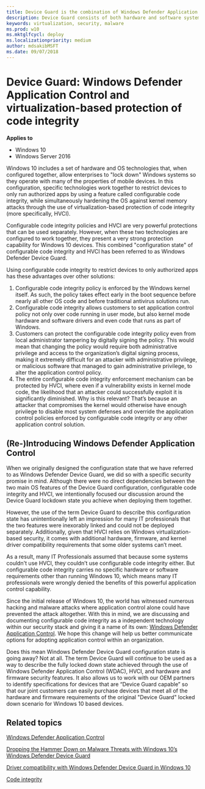 ```yaml
---
title: Device Guard is the combination of Windows Defender Application Control and virtualization-based protection of code integrity (Windows 10)
description: Device Guard consists of both hardware and software system integrity hardening capabilites that can be deployed separately or in combination.
keywords: virtualization, security, malware
ms.prod: w10
ms.mktglfcycl: deploy
ms.localizationpriority: medium
author: mdsakibMSFT
ms.date: 09/07/2018
---
```


# Device Guard: Windows Defender Application Control and virtualization-based protection of code integrity

**Applies to**
-   Windows 10
-   Windows Server 2016

Windows 10 includes a set of hardware and OS technologies that, when configured together, allow enterprises to "lock down" Windows systems so they operate with many of the properties of mobile devices. In this configuration, specific technologies work together to restrict devices to only run authorized apps by using a feature called configurable code integrity, while simultaneously hardening the OS against kernel memory attacks through the use of virtualization-based protection of code integrity (more specifically, HVCI). 

Configurable code integrity policies and HVCI are very powerful protections that can be used separately. However, when these two technologies are configured to work together, they present a very strong protection capability for Windows 10 devices. This combined "configuration state" of configurable code integrity and HVCI has been referred to as Windows Defender Device Guard. 

Using configurable code integrity to restrict devices to only authorized apps has these advantages over other solutions:

1. Configurable code integrity policy is enforced by the Windows kernel itself. As such, the policy takes effect early in the boot sequence before nearly all other OS code and before traditional antivirus solutions run. 
2. Configurable code integrity allows customers to set application control policy not only over code running in user mode, but also kernel mode hardware and software drivers and even code that runs as part of Windows. 
3. Customers can protect the configurable code integrity policy even from local administrator tampering by digitally signing the policy. This would mean that changing the policy would require both administrative privilege and access to the organization’s digital signing process, making it extremely difficult for an attacker with administrative privilege, or malicious software that managed to gain administrative privilege, to alter the application control policy. 
4. The entire configurable code integrity enforcement mechanism can be protected by HVCI, where even if a vulnerability exists in kernel mode code, the likelihood that an attacker could successfully exploit it is significantly diminished. Why is this relevant? That’s because an attacker that compromises the kernel would otherwise have enough privilege to disable most system defenses and override the application control policies enforced by configurable code integrity or any other application control solution.

## (Re-)Introducing Windows Defender Application Control

When we originally designed the configuration state that we have referred to as Windows Defender Device Guard, we did so with a specific security promise in mind. Although there were no direct dependencies between the two main OS features of the Device Guard configuration, configurable code integrity and HVCI, we intentionally focused our discussion around the Device Guard lockdown state you achieve when deploying them together. 

However, the use of the term Device Guard to describe this configuration state has unintentionally left an impression for many IT professionals that the two features were inexorably linked and could not be deployed separately. 
Additionally, given that HVCI relies on Windows virtualization-based security, it comes with additional hardware, firmware, and kernel driver compatibility requirements that some older systems can’t meet. 

As a result, many IT Professionals assumed that because some systems couldn't use HVCI, they couldn’t use configurable code integrity either. 
But configurable code integrity carries no specific hardware or software requirements other than running Windows 10, which means many IT professionals were wrongly denied the benefits of this powerful application control capability.

Since the initial release of Windows 10, the world has witnessed numerous hacking and malware attacks where application control alone could have prevented the attack altogether. With this in mind, we are discussing and documenting configurable code integrity as a independent technology within our security stack and giving it a name of its own: [Windows Defender Application Control](https://docs.microsoft.com/windows/security/threat-protection/windows-defender-application-control). 
We hope this change will help us better communicate options for adopting application control within an organization.

Does this mean Windows Defender Device Guard configuration state is going away? Not at all. The term Device Guard will continue to be used as a way to describe the fully locked down state achieved through the use of Windows Defender Application Control (WDAC), HVCI, and hardware and firmware security features. It also allows us to work with our OEM partners to identify specifications for devices that are “Device Guard capable” so that our joint customers can easily purchase devices that meet all of the hardware and firmware requirements of the original "Device Guard" locked down scenario for Windows 10 based devices.

## Related topics

[Windows Defender Application Control](https://docs.microsoft.com/windows/security/threat-protection/windows-defender-application-control)

[Dropping the Hammer Down on Malware Threats with Windows 10’s Windows Defender Device Guard](https://channel9.msdn.com/Events/Ignite/2015/BRK2336)

[Driver compatibility with Windows Defender Device Guard in Windows 10](https://blogs.msdn.microsoft.com/windows_hardware_certification/2015/05/22/driver-compatibility-with-device-guard-in-windows-10)

[Code integrity](https://technet.microsoft.com/library/dd348642.aspx)


